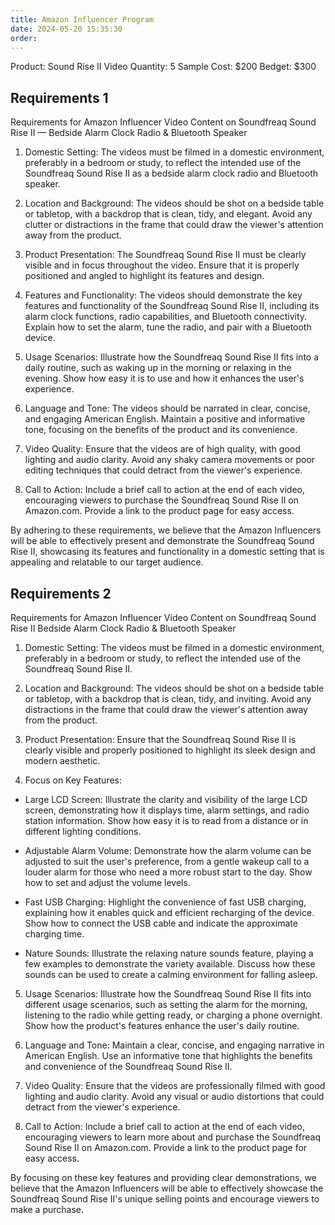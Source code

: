 ```yaml
---
title: Amazon Influencer Program
date: 2024-05-20 15:35:30
order: 
---
```


Product: Sound Rise II
Video Quantity: 5
Sample Cost: \$200
Bedget: \$300

## Requirements 1

Requirements for Amazon Influencer Video Content on Soundfreaq Sound Rise II — Bedside Alarm Clock Radio & Bluetooth Speaker

1. Domestic Setting:
   The videos must be filmed in a domestic environment, preferably in a bedroom or study, to reflect the intended use of the Soundfreaq Sound Rise II as a bedside alarm clock radio and Bluetooth speaker.

2. Location and Background:
   The videos should be shot on a bedside table or tabletop, with a backdrop that is clean, tidy, and elegant. Avoid any clutter or distractions in the frame that could draw the viewer's attention away from the product.

3. Product Presentation:
   The Soundfreaq Sound Rise II must be clearly visible and in focus throughout the video. Ensure that it is properly positioned and angled to highlight its features and design.

4. Features and Functionality:
   The videos should demonstrate the key features and functionality of the Soundfreaq Sound Rise II, including its alarm clock functions, radio capabilities, and Bluetooth connectivity. Explain how to set the alarm, tune the radio, and pair with a Bluetooth device.

5. Usage Scenarios:
   Illustrate how the Soundfreaq Sound Rise II fits into a daily routine, such as waking up in the morning or relaxing in the evening. Show how easy it is to use and how it enhances the user's experience.

6. Language and Tone:
   The videos should be narrated in clear, concise, and engaging American English. Maintain a positive and informative tone, focusing on the benefits of the product and its convenience.

7. Video Quality:
   Ensure that the videos are of high quality, with good lighting and audio clarity. Avoid any shaky camera movements or poor editing techniques that could detract from the viewer's experience.

8. Call to Action:
   Include a brief call to action at the end of each video, encouraging viewers to purchase the Soundfreaq Sound Rise II on Amazon.com. Provide a link to the product page for easy access.

By adhering to these requirements, we believe that the Amazon Influencers will be able to effectively present and demonstrate the Soundfreaq Sound Rise II, showcasing its features and functionality in a domestic setting that is appealing and relatable to our target audience.

## Requirements 2

Requirements for Amazon Influencer Video Content on Soundfreaq Sound Rise II Bedside Alarm Clock Radio & Bluetooth Speaker

1. Domestic Setting:
   The videos must be filmed in a domestic environment, preferably in a bedroom or study, to reflect the intended use of the Soundfreaq Sound Rise II.

2. Location and Background:
   The videos should be shot on a bedside table or tabletop, with a backdrop that is clean, tidy, and inviting. Avoid any distractions in the frame that could draw the viewer's attention away from the product.

3. Product Presentation:
   Ensure that the Soundfreaq Sound Rise II is clearly visible and properly positioned to highlight its sleek design and modern aesthetic.

4. Focus on Key Features:

- Large LCD Screen:
  Illustrate the clarity and visibility of the large LCD screen, demonstrating how it displays time, alarm settings, and radio station information. Show how easy it is to read from a distance or in different lighting conditions.

- Adjustable Alarm Volume:
  Demonstrate how the alarm volume can be adjusted to suit the user's preference, from a gentle wakeup call to a louder alarm for those who need a more robust start to the day. Show how to set and adjust the volume levels.

- Fast USB Charging:
  Highlight the convenience of fast USB charging, explaining how it enables quick and efficient recharging of the device. Show how to connect the USB cable and indicate the approximate charging time.

- Nature Sounds:
  Illustrate the relaxing nature sounds feature, playing a few examples to demonstrate the variety available. Discuss how these sounds can be used to create a calming environment for falling asleep.

5. Usage Scenarios:
   Illustrate how the Soundfreaq Sound Rise II fits into different usage scenarios, such as setting the alarm for the morning, listening to the radio while getting ready, or charging a phone overnight. Show how the product's features enhance the user's daily routine.

6. Language and Tone:
   Maintain a clear, concise, and engaging narrative in American English. Use an informative tone that highlights the benefits and convenience of the Soundfreaq Sound Rise II.

7. Video Quality:
   Ensure that the videos are professionally filmed with good lighting and audio clarity. Avoid any visual or audio distortions that could detract from the viewer's experience.

8. Call to Action:
   Include a brief call to action at the end of each video, encouraging viewers to learn more about and purchase the Soundfreaq Sound Rise II on Amazon.com. Provide a link to the product page for easy access.

By focusing on these key features and providing clear demonstrations, we believe that the Amazon Influencers will be able to effectively showcase the Soundfreaq Sound Rise II's unique selling points and encourage viewers to make a purchase.
